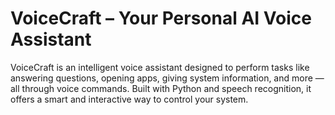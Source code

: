 #  VoiceCraft – Your Personal AI Voice Assistant
VoiceCraft is an intelligent voice assistant designed to perform tasks like answering questions, opening apps, giving system information, and more — all through voice commands. Built with Python and speech recognition, it offers a smart and interactive way to control your system.
